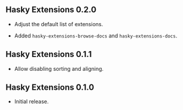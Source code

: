 ## Hasky Extensions 0.2.0

* Adjust the default list of extensions.

* Added `hasky-extensions-browse-docs` and `hasky-extensions-docs`.

## Hasky Extensions 0.1.1

* Allow disabling sorting and aligning.

## Hasky Extensions 0.1.0

* Initial release.
